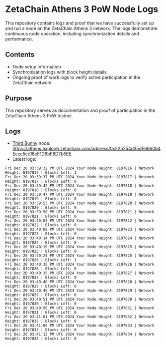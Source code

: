 # ZetaChain Athens 3 PoW Node Logs
This repository contains logs and proof that we have successfully set up and run a node on the ZetaChain Athens 3 network. The logs demonstrate continuous node operation, including synchronization details and performance.

## Contents
- Node setup information
- Synchronization logs with block height details
- Ongoing proof of work logs to verify active participation in the ZetaChain network

## Purpose
This repository serves as documentation and proof of participation in the ZetaChain Athens 3 PoW testnet.

## Logs

- [Third Bunny](https://thirdbunny.xyz/) node: https://athens.explorer.zetachain.com/address/0x225254d35dE666064Eccc5ce16eF1D8bF8D7b5EE
- Latest logs:
```
Fri Dec 20 03:39:32 PM UTC 2024 Your Node Height: 8197816 | Network Height: 8197817 | Blocks Left: 1
Fri Dec 20 03:39:37 PM UTC 2024 Your Node Height: 8197817 | Network Height: 8197817 | Blocks Left: 0
Fri Dec 20 03:39:42 PM UTC 2024 Your Node Height: 8197818 | Network Height: 8197818 | Blocks Left: 0
Fri Dec 20 03:39:47 PM UTC 2024 Your Node Height: 8197819 | Network Height: 8197819 | Blocks Left: 0
Fri Dec 20 03:39:53 PM UTC 2024 Your Node Height: 8197820 | Network Height: 8197820 | Blocks Left: 0
Fri Dec 20 03:39:58 PM UTC 2024 Your Node Height: 8197821 | Network Height: 8197821 | Blocks Left: 0
Fri Dec 20 03:40:03 PM UTC 2024 Your Node Height: 8197822 | Network Height: 8197822 | Blocks Left: 0
Fri Dec 20 03:40:08 PM UTC 2024 Your Node Height: 8197823 | Network Height: 8197823 | Blocks Left: 0
Fri Dec 20 03:40:14 PM UTC 2024 Your Node Height: 8197824 | Network Height: 8197824 | Blocks Left: 0
Fri Dec 20 03:40:19 PM UTC 2024 Your Node Height: 8197825 | Network Height: 8197825 | Blocks Left: 0
Fri Dec 20 03:40:24 PM UTC 2024 Your Node Height: 8197825 | Network Height: 8197826 | Blocks Left: 1
Fri Dec 20 03:40:30 PM UTC 2024 Your Node Height: 8197826 | Network Height: 8197826 | Blocks Left: 0
Fri Dec 20 03:40:35 PM UTC 2024 Your Node Height: 8197827 | Network Height: 8197827 | Blocks Left: 0
Fri Dec 20 03:40:40 PM UTC 2024 Your Node Height: 8197828 | Network Height: 8197828 | Blocks Left: 0
Fri Dec 20 03:40:45 PM UTC 2024 Your Node Height: 8197829 | Network Height: 8197829 | Blocks Left: 0
Fri Dec 20 03:40:51 PM UTC 2024 Your Node Height: 8197830 | Network Height: 8197830 | Blocks Left: 0
Fri Dec 20 03:40:56 PM UTC 2024 Your Node Height: 8197831 | Network Height: 8197831 | Blocks Left: 0
Fri Dec 20 03:41:01 PM UTC 2024 Your Node Height: 8197832 | Network Height: 8197832 | Blocks Left: 0
Fri Dec 20 03:41:06 PM UTC 2024 Your Node Height: 8197833 | Network Height: 8197833 | Blocks Left: 0
Fri Dec 20 03:41:12 PM UTC 2024 Your Node Height: 8197834 | Network Height: 8197834 | Blocks Left: 0
```

